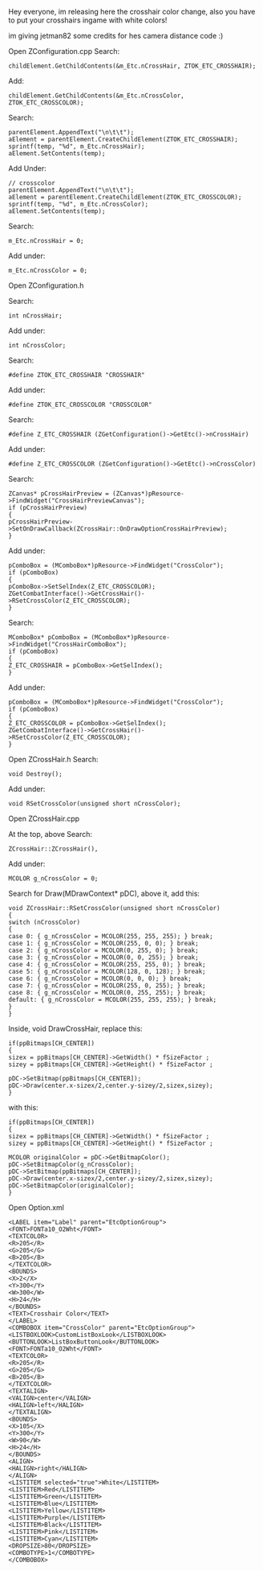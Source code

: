 Hey everyone, im releasing here the crosshair color change, also you have to put your crosshairs ingame with white colors!

im giving jetman82 some credits for hes camera distance code :)

Open ZConfiguration.cpp
Search:

    childElement.GetChildContents(&m_Etc.nCrossHair, ZTOK_ETC_CROSSHAIR);
    
Add:

    childElement.GetChildContents(&m_Etc.nCrossColor, ZTOK_ETC_CROSSCOLOR);


Search:

    parentElement.AppendText("\n\t\t");
    aElement = parentElement.CreateChildElement(ZTOK_ETC_CROSSHAIR);
    sprintf(temp, "%d", m_Etc.nCrossHair);
    aElement.SetContents(temp);

Add Under:

    // crosscolor
    parentElement.AppendText("\n\t\t");
    aElement = parentElement.CreateChildElement(ZTOK_ETC_CROSSCOLOR);
    sprintf(temp, "%d", m_Etc.nCrossColor);
    aElement.SetContents(temp);

Search: 

    m_Etc.nCrossHair = 0;

Add under: 

    m_Etc.nCrossColor = 0;


Open ZConfiguration.h

Search:

    int nCrossHair;

Add under: 

    int nCrossColor;

Search:

    #define ZTOK_ETC_CROSSHAIR "CROSSHAIR"

Add under:

    #define ZTOK_ETC_CROSSCOLOR "CROSSCOLOR"

Search:

    #define Z_ETC_CROSSHAIR (ZGetConfiguration()->GetEtc()->nCrossHair)

Add under:

    #define Z_ETC_CROSSCOLOR (ZGetConfiguration()->GetEtc()->nCrossColor)

Search:

    ZCanvas* pCrossHairPreview = (ZCanvas*)pResource->FindWidget("CrossHairPreviewCanvas");
    if (pCrossHairPreview)
    {
    pCrossHairPreview->SetOnDrawCallback(ZCrossHair::OnDrawOptionCrossHairPreview);
    }

Add under:

    pComboBox = (MComboBox*)pResource->FindWidget("CrossColor");
    if (pComboBox)
    {
    pComboBox->SetSelIndex(Z_ETC_CROSSCOLOR);
    ZGetCombatInterface()->GetCrossHair()->RSetCrossColor(Z_ETC_CROSSCOLOR);
    }

Search:

    MComboBox* pComboBox = (MComboBox*)pResource->FindWidget("CrossHairComboBox");
    if (pComboBox)
    {
    Z_ETC_CROSSHAIR = pComboBox->GetSelIndex();
    }

Add under:

    pComboBox = (MComboBox*)pResource->FindWidget("CrossColor");
    if (pComboBox)
    {
    Z_ETC_CROSSCOLOR = pComboBox->GetSelIndex();
    ZGetCombatInterface()->GetCrossHair()->RSetCrossColor(Z_ETC_CROSSCOLOR);
    }

Open ZCrossHair.h
Search:

    void Destroy();
    
Add under:

    void RSetCrossColor(unsigned short nCrossColor);


Open ZCrossHair.cpp

At the top, above 
Search:

    ZCrossHair::ZCrossHair(), 

Add under:

    MCOLOR g_nCrossColor = 0;

Search for Draw(MDrawContext* pDC), above it, add this:

    void ZCrossHair::RSetCrossColor(unsigned short nCrossColor)
    {
    switch (nCrossColor)
    {
    case 0: { g_nCrossColor = MCOLOR(255, 255, 255); } break;
    case 1: { g_nCrossColor = MCOLOR(255, 0, 0); } break;
    case 2: { g_nCrossColor = MCOLOR(0, 255, 0); } break;
    case 3: { g_nCrossColor = MCOLOR(0, 0, 255); } break;
    case 4: { g_nCrossColor = MCOLOR(255, 255, 0); } break;
    case 5: { g_nCrossColor = MCOLOR(128, 0, 128); } break;
    case 6: { g_nCrossColor = MCOLOR(0, 0, 0); } break;
    case 7: { g_nCrossColor = MCOLOR(255, 0, 255); } break;
    case 8: { g_nCrossColor = MCOLOR(0, 255, 255); } break;
    default: { g_nCrossColor = MCOLOR(255, 255, 255); } break;
    }
    }

Inside, void DrawCrossHair, replace this:

    if(ppBitmaps[CH_CENTER])
    {
    sizex = ppBitmaps[CH_CENTER]->GetWidth() * fSizeFactor ;
    sizey = ppBitmaps[CH_CENTER]->GetHeight() * fSizeFactor ;
    
    pDC->SetBitmap(ppBitmaps[CH_CENTER]);
    pDC->Draw(center.x-sizex/2,center.y-sizey/2,sizex,sizey);
    }

with this:

    if(ppBitmaps[CH_CENTER])
    {
    sizex = ppBitmaps[CH_CENTER]->GetWidth() * fSizeFactor ;
    sizey = ppBitmaps[CH_CENTER]->GetHeight() * fSizeFactor ;
    
    MCOLOR originalColor = pDC->GetBitmapColor();
    pDC->SetBitmapColor(g_nCrossColor);
    pDC->SetBitmap(ppBitmaps[CH_CENTER]);
    pDC->Draw(center.x-sizex/2,center.y-sizey/2,sizex,sizey);
    pDC->SetBitmapColor(originalColor);
    }

Open Option.xml

    <LABEL item="Label" parent="EtcOptionGroup">
    <FONT>FONTa10_O2Wht</FONT>
    <TEXTCOLOR>
    <R>205</R>
    <G>205</G>
    <B>205</B>
    </TEXTCOLOR>
    <BOUNDS>
    <X>2</X>
    <Y>300</Y>
    <W>300</W>
    <H>24</H>
    </BOUNDS>
    <TEXT>Crosshair Color</TEXT>
    </LABEL>
    <COMBOBOX item="CrossColor" parent="EtcOptionGroup">
    <LISTBOXLOOK>CustomListBoxLook</LISTBOXLOOK>
    <BUTTONLOOK>ListBoxButtonLook</BUTTONLOOK>
    <FONT>FONTa10_O2Wht</FONT>
    <TEXTCOLOR>
    <R>205</R>
    <G>205</G>
    <B>205</B>
    </TEXTCOLOR>
    <TEXTALIGN>
    <VALIGN>center</VALIGN>
    <HALIGN>left</HALIGN>
    </TEXTALIGN>
    <BOUNDS>
    <X>105</X>
    <Y>300</Y>
    <W>90</W>
    <H>24</H>
    </BOUNDS>
    <ALIGN>
    <HALIGN>right</HALIGN>
    </ALIGN>
    <LISTITEM selected="true">White</LISTITEM>
    <LISTITEM>Red</LISTITEM>
    <LISTITEM>Green</LISTITEM>
    <LISTITEM>Blue</LISTITEM>
    <LISTITEM>Yellow</LISTITEM>
    <LISTITEM>Purple</LISTITEM>
    <LISTITEM>Black</LISTITEM>
    <LISTITEM>Pink</LISTITEM>
    <LISTITEM>Cyan</LISTITEM>
    <DROPSIZE>80</DROPSIZE>
    <COMBOTYPE>1</COMBOTYPE>
    </COMBOBOX>




















